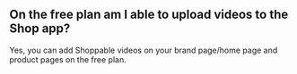 ## On the free plan am I able to upload videos to the Shop app?

Yes, you can add Shoppable videos on your brand page/home page and product pages on the free plan.
